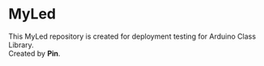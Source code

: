 # MyLed
This MyLed repository is created for deployment testing for Arduino Class Library. <br>Created by <strong>Pin</strong>.
